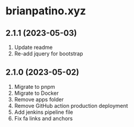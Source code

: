 # brianpatino.xyz

## 2.1.1 (2023-05-03)

1. Update readme
2. Re-add jquery for bootstrap

## 2.1.0 (2023-05-02)

1. Migrate to pnpm
2. Migrate to Docker
3. Remove apps folder
4. Remove GitHub action production deployment
5. Add jenkins pipeline file
6. Fix fa links and anchors

